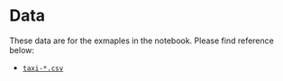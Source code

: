 # Data

These data are for the exmaples in the notebook. Please find reference below:

- [`taxi-*.csv`](`https://github.com/GoogleCloudPlatform/training-data-analyst/tree/master/courses/machine_learning/deepdive2/introduction_to_tensorflow/toy_data`)
